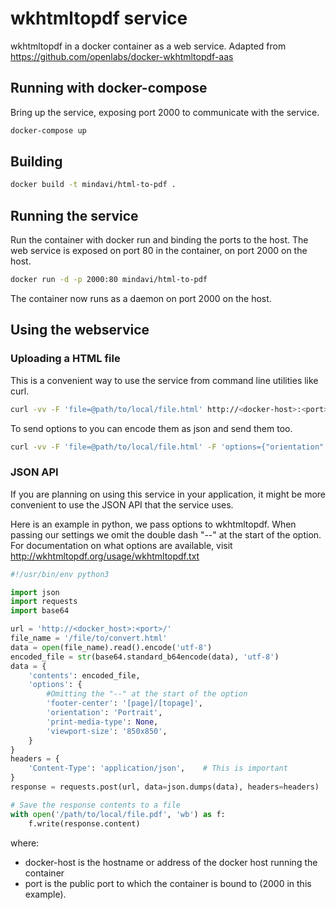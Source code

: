 # wkhtmltopdf service

wkhtmltopdf in a docker container as a web service.
Adapted from https://github.com/openlabs/docker-wkhtmltopdf-aas

## Running with docker-compose

Bring up the service, exposing port 2000 to communicate with the service.

```sh
docker-compose up
```

## Building

```sh
docker build -t mindavi/html-to-pdf .
```

## Running the service

Run the container with docker run and binding the ports to the host.
The web service is exposed on port 80 in the container, on port 2000 on the host.

```sh
docker run -d -p 2000:80 mindavi/html-to-pdf
```

The container now runs as a daemon on port 2000 on the host.

## Using the webservice

### Uploading a HTML file

This is a convenient way to use the service from command line
utilities like curl.

```sh
curl -vv -F 'file=@path/to/local/file.html' http://<docker-host>:<port>/ -o path/to/output/file.pdf
```

To send options to you can encode them as json and send them too.

```sh
curl -vv -F 'file=@path/to/local/file.html' -F 'options={"orientation":"Landscape", "print-media-type": null"}' http://<docker-host>:<port>/ -o path/to/output/file.pdf
```

### JSON API

If you are planning on using this service in your application,
it might be more convenient to use the JSON API that the service
uses.

Here is an example in python, we pass options to wkhtmltopdf.
When passing our settings we omit the double dash "--" at the start of the option.
For documentation on what options are available, visit http://wkhtmltopdf.org/usage/wkhtmltopdf.txt

```python
#!/usr/bin/env python3

import json
import requests
import base64

url = 'http://<docker_host>:<port>/'
file_name = '/file/to/convert.html'
data = open(file_name).read().encode('utf-8')
encoded_file = str(base64.standard_b64encode(data), 'utf-8')
data = {
    'contents': encoded_file,
    'options': {
        #Omitting the "--" at the start of the option
        'footer-center': '[page]/[topage]',
        'orientation': 'Portrait',
        'print-media-type': None,
        'viewport-size': '850x850',
    }
}
headers = {
    'Content-Type': 'application/json',    # This is important
}
response = requests.post(url, data=json.dumps(data), headers=headers)

# Save the response contents to a file
with open('/path/to/local/file.pdf', 'wb') as f:
    f.write(response.content)
```

where:

* docker-host is the hostname or address of the docker host running the container
* port is the public port to which the container is bound to (2000 in this example).

